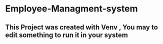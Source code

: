 # Employee-Managment-system
## This Project was created with Venv , You may to edit something to run it in your system
